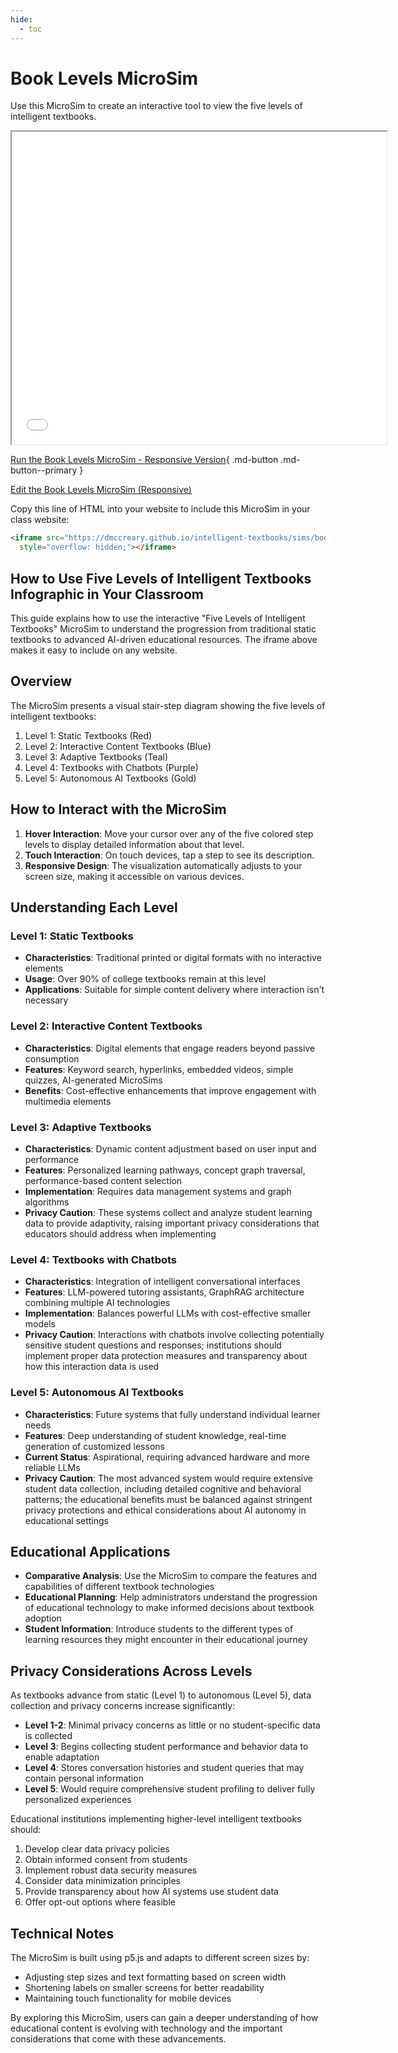 ```yaml
---
hide:
  - toc
---
```

# Book Levels MicroSim

Use this MicroSim to create an interactive tool to view the five levels of intelligent textbooks.

<iframe src="./main.html" width="600px" height="500px" scrolling="no"
  style="overflow: hidden;"></iframe>


[Run the Book Levels MicroSim - Responsive Version](main.html){ .md-button .md-button--primary }

[Edit the Book Levels MicroSim (Responsive)](https://editor.p5js.org/dmccreary/sketches/_GLojWgQW)

Copy this line of HTML into your website to include this MicroSim in your class website:

```html
<iframe src="https://dmccreary.github.io/intelligent-textbooks/sims/book-levels/main.html" height="500px" scrolling="no"
  style="overflow: hidden;"></iframe>
```

## How to Use Five Levels of Intelligent Textbooks Infographic in Your Classroom

This guide explains how to use the interactive "Five Levels of Intelligent Textbooks" MicroSim to understand the progression from traditional static textbooks to advanced AI-driven educational resources.  The iframe above makes it easy to include on any website.

## Overview

The MicroSim presents a visual stair-step diagram showing the five levels of intelligent textbooks:

1. Level 1: Static Textbooks (Red)
2. Level 2: Interactive Content Textbooks (Blue)
3. Level 3: Adaptive Textbooks (Teal)
4. Level 4: Textbooks with Chatbots (Purple)
5. Level 5: Autonomous AI Textbooks (Gold)

## How to Interact with the MicroSim

1. **Hover Interaction**: Move your cursor over any of the five colored step levels to display detailed information about that level.
2. **Touch Interaction**: On touch devices, tap a step to see its description.
3. **Responsive Design**: The visualization automatically adjusts to your screen size, making it accessible on various devices.

## Understanding Each Level

### Level 1: Static Textbooks

- **Characteristics**: Traditional printed or digital formats with no interactive elements
- **Usage**: Over 90% of college textbooks remain at this level
- **Applications**: Suitable for simple content delivery where interaction isn't necessary

### Level 2: Interactive Content Textbooks
- **Characteristics**: Digital elements that engage readers beyond passive consumption
- **Features**: Keyword search, hyperlinks, embedded videos, simple quizzes, AI-generated MicroSims
- **Benefits**: Cost-effective enhancements that improve engagement with multimedia elements

### Level 3: Adaptive Textbooks

- **Characteristics**: Dynamic content adjustment based on user input and performance
- **Features**: Personalized learning pathways, concept graph traversal, performance-based content selection
- **Implementation**: Requires data management systems and graph algorithms
- **Privacy Caution**: These systems collect and analyze student learning data to provide adaptivity, raising important privacy considerations that educators should address when implementing

### Level 4: Textbooks with Chatbots

- **Characteristics**: Integration of intelligent conversational interfaces
- **Features**: LLM-powered tutoring assistants, GraphRAG architecture combining multiple AI technologies
- **Implementation**: Balances powerful LLMs with cost-effective smaller models
- **Privacy Caution**: Interactions with chatbots involve collecting potentially sensitive student questions and responses; institutions should implement proper data protection measures and transparency about how this interaction data is used

### Level 5: Autonomous AI Textbooks

- **Characteristics**: Future systems that fully understand individual learner needs
- **Features**: Deep understanding of student knowledge, real-time generation of customized lessons
- **Current Status**: Aspirational, requiring advanced hardware and more reliable LLMs
- **Privacy Caution**: The most advanced system would require extensive student data collection, including detailed cognitive and behavioral patterns; the educational benefits must be balanced against stringent privacy protections and ethical considerations about AI autonomy in educational settings

## Educational Applications

- **Comparative Analysis**: Use the MicroSim to compare the features and capabilities of different textbook technologies
- **Educational Planning**: Help administrators understand the progression of educational technology to make informed decisions about textbook adoption
- **Student Information**: Introduce students to the different types of learning resources they might encounter in their educational journey

## Privacy Considerations Across Levels

As textbooks advance from static (Level 1) to autonomous (Level 5), data collection and privacy concerns increase significantly:

- **Level 1-2**: Minimal privacy concerns as little or no student-specific data is collected
- **Level 3**: Begins collecting student performance and behavior data to enable adaptation
- **Level 4**: Stores conversation histories and student queries that may contain personal information
- **Level 5**: Would require comprehensive student profiling to deliver fully personalized experiences

Educational institutions implementing higher-level intelligent textbooks should:

1. Develop clear data privacy policies
2. Obtain informed consent from students
3. Implement robust data security measures
4. Consider data minimization principles
5. Provide transparency about how AI systems use student data
6. Offer opt-out options where feasible

## Technical Notes

The MicroSim is built using p5.js and adapts to different screen sizes by:
- Adjusting step sizes and text formatting based on screen width
- Shortening labels on smaller screens for better readability
- Maintaining touch functionality for mobile devices

By exploring this MicroSim, users can gain a deeper understanding of how educational content is evolving with technology and the important considerations that come with these advancements.


